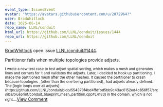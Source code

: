 ```yaml
---
event_type: IssuesEvent
avatar: "https://avatars.githubusercontent.com/u/2072964?"
user: BradWhitlock
date: 2025-06-14
repo_name: LLNL/conduit
html_url: https://github.com/LLNL/conduit/issues/1444
repo_url: https://github.com/LLNL/conduit
---
```


<a href='https://github.com/BradWhitlock' target='_blank'>BradWhitlock</a> open issue <a href='https://github.com/LLNL/conduit/issues/1444' target='_blank'>LLNL/conduit#1444</a>.

<p>Partitioner fails when multiple topologies provide adjsets.</p><small>I wrote a new test case to test adjset spatial sorting, which makes a mesh and generates lines and corners for it and validates the adjsets. Later, I decided to hook up partitioning. I made the partitioned mesh after the other meshes. It caused the partitioner to crash because topologies _(other than the one being partitioned)_ had adjsets already defined. The [logic loops over all adjsets](https://github.com/LLNL/conduit/blob/554373f4bd4ffdfbd5bb9c43ac6152ed4c856f57/src/libs/blueprint/conduit_blueprint_mesh_partition.cpp#L4183) in the domain, which is not right....</small><a href='https://github.com/LLNL/conduit/issues/1444' target='_blank'>View Comment</a>